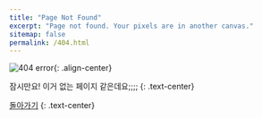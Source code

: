 ```yaml
---
title: "Page Not Found"
excerpt: "Page not found. Your pixels are in another canvas."
sitemap: false
permalink: /404.html
---
```


![404 error](https://cdn.pixabay.com/photo/2016/04/24/22/30/monitor-1350918_960_720.png%201x,%20https://cdn.pixabay.com/photo/2016/04/24/22/30/monitor-1350918_1280.png){: .align-center}

잠시만요! 이거 없는 페이지 같은데요;;;;
{: .text-center}

[돌아가기](https://lazyfarmerer.github.io/blog/)
{: .text-center}